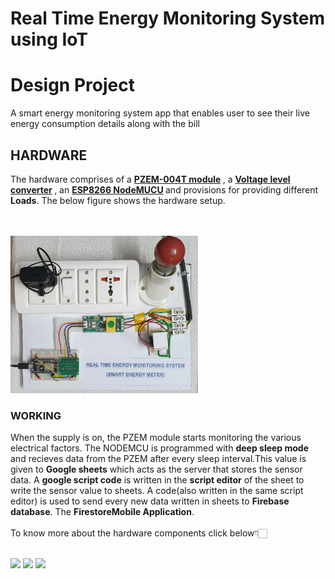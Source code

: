 # Real Time Energy Monitoring System using IoT

<h1>Design Project</h1>

A smart energy monitoring system app that enables user to see their live energy consumption details along with the bill <br>
<h2>HARDWARE</h2>

The hardware comprises of a
<b>
  <a href="https://www.amazon.in/xcluma-PZEM-004T-80-260V-voltage-communication/dp/B0823P417C" target="_blank">PZEM-004T module</a>
</b>, a 
<b>
  <a href="https://www.amazon.in/Robo-India-LLC-1-Converter-Bi-Directional/dp/B018FNN898/ref=sr_1_13?dchild=1&keywords=level+shifter+3.3v+to+5v&qid=1604864039&sr=8-13" target="_blank">Voltage level converter</a>
</b>, an 
<b>
  <a href="https://www.amazon.in/Generic-Nodemcu-Esp8266-Internet-Development/dp/B07262H53W/ref=sr_1_1?dchild=1&keywords=nodemcu&qid=1604864220&sr=8-1" target="_blank">ESP8266 NodeMUCU</a>
</b> 
and provisions for providing different <b>Loads</b>. The below figure shows the hardware setup.

<br>
<br>

<img src = "pics/hardware.jpeg" width = "300px" height="auto">


<h3>WORKING</h3>
When the supply is on, the PZEM module starts monitoring the various electrical factors. The NODEMCU is programmed with <b>deep sleep mode</b> and recieves data from the PZEM after every sleep interval.This value is given to <b>Google sheets</b> which acts as the server that stores the sensor data. A <b>google script code</b> is written in the <b>script editor</b> of the sheet to write the sensor value to sheets. A code(also written in the same script editor) is used to send every new data written in sheets to <b>Firebase database</b>. The <b>Firestore</b? database of firebase is used to store the values, which is used as the backend of the <b>Mobile Application</b>.
<br>
<br>
To know more about the hardware components click below👇🏻
<br><br>

[<img src ="https://img.shields.io/badge/Voltage Level Converter-%23.svg?&style=for-the-badge&logo=&logoColor=white%22">](https://learn.sparkfun.com/tutorials/bi-directional-logic-level-converter-hookup-guide/all) [<img src="https://img.shields.io/badge/NodeMCU-%231DA1F2.svg?&style=for-the-badge&logo=&logoColor=white" />](https://randomnerdtutorials.com/projects-esp8266/)  [<img src="https://img.shields.io/badge/PZEM-%230077B5.svg?&style=for-the-badge&logo=&logoColor=white" />](https://www.nn-digital.com/en/blog/2019/08/07/get-to-know-pzem-004t-electronic-modules-for-electrical-measurement-tools/)

